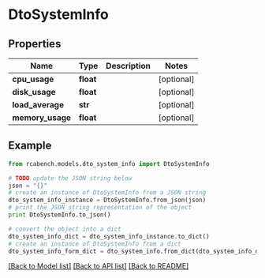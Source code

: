 # DtoSystemInfo


## Properties

Name | Type | Description | Notes
------------ | ------------- | ------------- | -------------
**cpu_usage** | **float** |  | [optional] 
**disk_usage** | **float** |  | [optional] 
**load_average** | **str** |  | [optional] 
**memory_usage** | **float** |  | [optional] 

## Example

```python
from rcabench.models.dto_system_info import DtoSystemInfo

# TODO update the JSON string below
json = "{}"
# create an instance of DtoSystemInfo from a JSON string
dto_system_info_instance = DtoSystemInfo.from_json(json)
# print the JSON string representation of the object
print DtoSystemInfo.to_json()

# convert the object into a dict
dto_system_info_dict = dto_system_info_instance.to_dict()
# create an instance of DtoSystemInfo from a dict
dto_system_info_form_dict = dto_system_info.from_dict(dto_system_info_dict)
```
[[Back to Model list]](../README.md#documentation-for-models) [[Back to API list]](../README.md#documentation-for-api-endpoints) [[Back to README]](../README.md)


